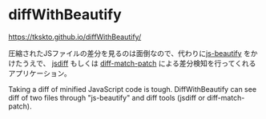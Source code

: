 # diffWithBeautify

<https://tkskto.github.io/diffWithBeautify/>

圧縮されたJSファイルの差分を見るのは面倒なので、代わりに[js-beautify](https://beautifier.io/) をかけたうえで、 [jsdiff](https://github.com/kpdecker/jsdiff) もしくは [diff-match-patch](https://github.com/google/diff-match-patch) による差分検知を行ってくれるアプリケーション。

Taking a diff of minified JavaScript code is tough. DiffWithBeautify can see diff of two files through "js-beautify" and diff tools (jsdiff or diff-match-patch). 
